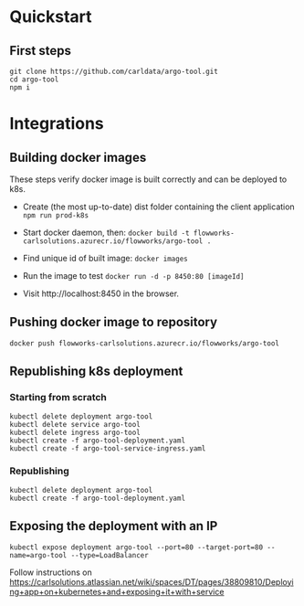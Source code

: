 # Quickstart

## First steps

```
git clone https://github.com/carldata/argo-tool.git
cd argo-tool
npm i
```

# Integrations

## Building docker images

These steps verify docker image is built correctly and can be deployed to k8s.

* Create (the most up-to-date) dist folder containing the client application
`npm run prod-k8s`

* Start docker daemon, then:
`docker build -t flowworks-carlsolutions.azurecr.io/flowworks/argo-tool .`

* Find unique id of built image:
`docker images`

* Run the image to test
`docker run -d -p 8450:80 [imageId]`

* Visit http://localhost:8450 in the browser.

## Pushing docker image to repository

```
docker push flowworks-carlsolutions.azurecr.io/flowworks/argo-tool
```

## Republishing k8s deployment

### Starting from scratch

```
kubectl delete deployment argo-tool
kubectl delete service argo-tool
kubectl delete ingress argo-tool
kubectl create -f argo-tool-deployment.yaml
kubectl create -f argo-tool-service-ingress.yaml
```

### Republishing

```
kubectl delete deployment argo-tool
kubectl create -f argo-tool-deployment.yaml
```

## Exposing the deployment with an IP

```
kubectl expose deployment argo-tool --port=80 --target-port=80 --name=argo-tool --type=LoadBalancer
```

Follow instructions on https://carlsolutions.atlassian.net/wiki/spaces/DT/pages/38809810/Deploying+app+on+kubernetes+and+exposing+it+with+service